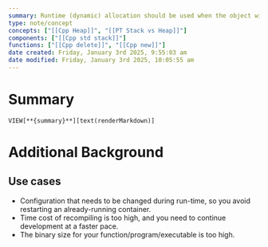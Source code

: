 ```yaml
---
summary: Runtime (dynamic) allocation should be used when the object will have a lifetime that is determined by the program logic rather than lexical scope. The `new` and `delete` operators are designed to support managed lifetimes. Another reason an be that the size of the object is determined at runtime. For simple cases (arrays, etc.) there are standard classes in the [[Cpp std vector]] which will handle this for you. Otherwise, you will have to manage this yourself.
type: note/concept
concepts: ["[[Cpp Heap]]", "[[PT Stack vs Heap]]"]
components: ["[[Cpp std stack]]"]
functions: ["[[Cpp delete]]", "[[Cpp new]]"]
date created: Friday, January 3rd 2025, 9:55:03 am
date modified: Friday, January 3rd 2025, 10:05:55 am
---
```

# Summary
`VIEW[**{summary}**][text(renderMarkdown)]`

# Additional Background
## Use cases
- Configuration that needs to be changed during run-time, so you avoid restarting an already-running container.
- Time cost of recompiling is too high, and you need to continue development at a faster pace.
- The binary size for your function/program/executable is too high.